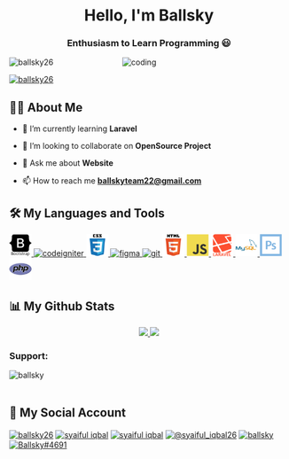 <h1 align="center">Hello, I'm Ballsky</h1>
<h3 align="center">Enthusiasm to Learn Programming 😃</h3>
<img align="right" alt="coding" width="300" src="https://i.pinimg.com/originals/e4/26/70/e426702edf874b181aced1e2fa5c6cde.gif">
<p align="left"> <img src="https://komarev.com/ghpvc/?username=ballsky26&label=Profile%20views&color=0e75b6&style=flat" alt="ballsky26" /> </p>

<p align="left"> <a href="https://twitter.com/ballsky26" target="blank"><img src="https://img.shields.io/twitter/follow/ballsky26?logo=twitter&style=for-the-badge" alt="ballsky26" /></a> </p>

## 🙋‍♂️ About Me

- 🌱 I’m currently learning **Laravel**

- 👯 I’m looking to collaborate on **OpenSource Project**

- 💬 Ask me about **Website**

- 📫 How to reach me **ballskyteam22@gmail.com**

## 🛠 My Languages and Tools

<p align="left"> <a href="https://getbootstrap.com" target="_blank" rel="noreferrer"> <img src="https://raw.githubusercontent.com/devicons/devicon/master/icons/bootstrap/bootstrap-plain-wordmark.svg" alt="bootstrap" width="40" height="40"/> </a> <a href="https://codeigniter.com" target="_blank" rel="noreferrer"> <img src="https://cdn.worldvectorlogo.com/logos/codeigniter.svg" alt="codeigniter" width="40" height="40"/> </a> <a href="https://www.w3schools.com/css/" target="_blank" rel="noreferrer"> <img src="https://raw.githubusercontent.com/devicons/devicon/master/icons/css3/css3-original-wordmark.svg" alt="css3" width="40" height="40"/> </a> <a href="https://www.figma.com/" target="_blank" rel="noreferrer"> <img src="https://www.vectorlogo.zone/logos/figma/figma-icon.svg" alt="figma" width="40" height="40"/> </a> <a href="https://git-scm.com/" target="_blank" rel="noreferrer"> <img src="https://www.vectorlogo.zone/logos/git-scm/git-scm-icon.svg" alt="git" width="40" height="40"/> </a> <a href="https://www.w3.org/html/" target="_blank" rel="noreferrer"> <img src="https://raw.githubusercontent.com/devicons/devicon/master/icons/html5/html5-original-wordmark.svg" alt="html5" width="40" height="40"/> </a> <a href="https://developer.mozilla.org/en-US/docs/Web/JavaScript" target="_blank" rel="noreferrer"> <img src="https://raw.githubusercontent.com/devicons/devicon/master/icons/javascript/javascript-original.svg" alt="javascript" width="40" height="40"/> </a> <a href="https://laravel.com/" target="_blank" rel="noreferrer"> <img src="https://raw.githubusercontent.com/devicons/devicon/master/icons/laravel/laravel-plain-wordmark.svg" alt="laravel" width="40" height="40"/> </a> <a href="https://www.mysql.com/" target="_blank" rel="noreferrer"> <img src="https://raw.githubusercontent.com/devicons/devicon/master/icons/mysql/mysql-original-wordmark.svg" alt="mysql" width="40" height="40"/> </a> <a href="https://www.photoshop.com/en" target="_blank" rel="noreferrer"> <img src="https://raw.githubusercontent.com/devicons/devicon/master/icons/photoshop/photoshop-line.svg" alt="photoshop" width="40" height="40"/> </a> <a href="https://www.php.net" target="_blank" rel="noreferrer"> <img src="https://raw.githubusercontent.com/devicons/devicon/master/icons/php/php-original.svg" alt="php" width="40" height="40"/> </a> </p>

## 📊 My Github Stats

<p align="center">
<a href="https://github.com/ballsky26">
  <img height="180em" src="https://github-readme-stats.vercel.app/api?username=ballsky26&show_icons=true&theme=dracula&include_all_commits=true&count_private=true"/>
  <img height="180em" src="https://github-readme-stats.vercel.app/api?username=ballsky26&layout=compact&langs_count=8&theme=dracula"/>
</a>
</p>

<h3 align="left">Support:</h3>
<p><a href="https://www.buymeacoffee.com/ballsky26"> <img align="left" src="https://cdn.buymeacoffee.com/buttons/v2/default-yellow.png" height="50" width="210" alt="ballsky" /></a></p><br><br>


## 📱 My Social Account

<a href="https://twitter.com/ballsky26" target="blank"><img align="center" src="https://raw.githubusercontent.com/rahuldkjain/github-profile-readme-generator/master/src/images/icons/Social/twitter.svg" alt="ballsky26" height="30" width="40" /></a>
<a href="https://linkedin.com/in/syaiful iqbal" target="blank"><img align="center" src="https://raw.githubusercontent.com/rahuldkjain/github-profile-readme-generator/master/src/images/icons/Social/linked-in-alt.svg" alt="syaiful iqbal" height="30" width="40" /></a>
<a href="https://fb.com/syaiful iqbal" target="blank"><img align="center" src="https://raw.githubusercontent.com/rahuldkjain/github-profile-readme-generator/master/src/images/icons/Social/facebook.svg" alt="syaiful iqbal" height="30" width="40" /></a>
<a href="https://instagram.com/@syaiful_iqbal26" target="blank"><img align="center" src="https://raw.githubusercontent.com/rahuldkjain/github-profile-readme-generator/master/src/images/icons/Social/instagram.svg" alt="@syaiful_iqbal26" height="30" width="40" /></a>
<a href="https://www.youtube.com/c/ballsky" target="blank"><img align="center" src="https://raw.githubusercontent.com/rahuldkjain/github-profile-readme-generator/master/src/images/icons/Social/youtube.svg" alt="ballsky" height="30" width="40" /></a>
<a href="https://discord.gg/Ballsky#4691" target="blank"><img align="center" src="https://raw.githubusercontent.com/rahuldkjain/github-profile-readme-generator/master/src/images/icons/Social/discord.svg" alt="Ballsky#4691" height="30" width="40" /></a>
</p>
